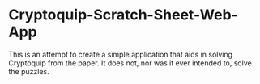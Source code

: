 # Cryptoquip-Scratch-Sheet-Web-App
This is an attempt to create a simple application that aids in solving Cryptoquip from the paper. It does not, nor was it ever intended to, solve the puzzles.
